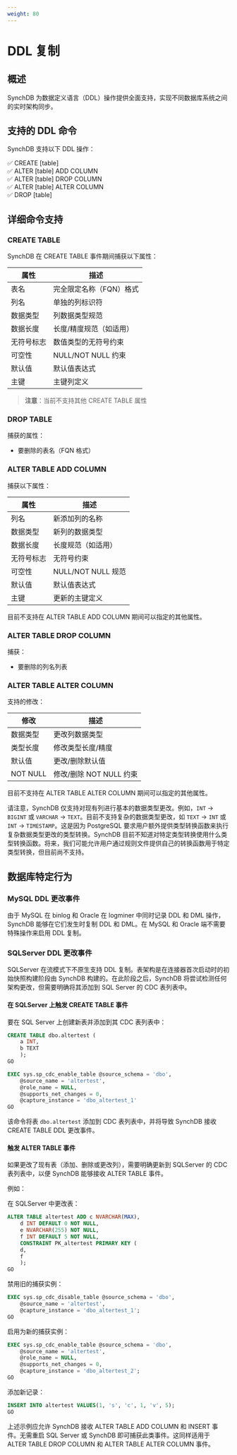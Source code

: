 ```yaml
---
weight: 80
---
```

# DDL 复制

## **概述**

SynchDB 为数据定义语言（DDL）操作提供全面支持，实现不同数据库系统之间的实时架构同步。

## **支持的 DDL 命令**

SynchDB 支持以下 DDL 操作：

✅ CREATE [table]  
✅ ALTER [table] ADD COLUMN  
✅ ALTER [table] DROP COLUMN  
✅ ALTER [table] ALTER COLUMN  
✅ DROP [table]  

## **详细命令支持**

### **CREATE TABLE**

SynchDB 在 CREATE TABLE 事件期间捕获以下属性：

| 属性 | 描述 |
|----------|-------------|
| 表名 | 完全限定名称（FQN）格式 |
| 列名 | 单独的列标识符 |
| 数据类型 | 列数据类型规范 |
| 数据长度 | 长度/精度规范（如适用） |
| 无符号标志 | 数值类型的无符号约束 |
| 可空性 | NULL/NOT NULL 约束 |
| 默认值 | 默认值表达式 |
| 主键 | 主键列定义 |

> **注意**：当前不支持其他 CREATE TABLE 属性

### **DROP TABLE**

捕获的属性：
- 要删除的表名（FQN 格式）

### **ALTER TABLE ADD COLUMN**

捕获以下属性：

| 属性 | 描述 |
|----------|-------------|
| 列名 | 新添加列的名称 |
| 数据类型 | 新列的数据类型 |
| 数据长度 | 长度规范（如适用） |
| 无符号标志 | 无符号约束 |
| 可空性 | NULL/NOT NULL 规范 |
| 默认值 | 默认值表达式 |
| 主键 | 更新的主键定义 |

目前不支持在 ALTER TABLE ADD COLUMN 期间可以指定的其他属性。

### **ALTER TABLE DROP COLUMN**

捕获：
- 要删除的列名列表

### **ALTER TABLE ALTER COLUMN**

支持的修改：

| 修改 | 描述 |
|--------------|-------------|
| 数据类型 | 更改列数据类型 |
| 类型长度 | 修改类型长度/精度 |
| 默认值 | 更改/删除默认值 |
| NOT NULL | 修改/删除 NOT NULL 约束 |

目前不支持在 ALTER TABLE ALTER COLUMN 期间可以指定的其他属性。

请注意，SynchDB 仅支持对现有列进行基本的数据类型更改。例如，`INT` → `BIGINT` 或 `VARCHAR` → `TEXT`。目前不支持复杂的数据类型更改，如 `TEXT` → `INT` 或 `INT` → `TIMESTAMP`。这是因为 PostgreSQL 要求用户额外提供类型转换函数来执行复杂数据类型更改的类型转换。SynchDB 目前不知道对特定类型转换使用什么类型转换函数。将来，我们可能允许用户通过规则文件提供自己的转换函数用于特定类型转换，但目前尚不支持。

## **数据库特定行为**

### **MySQL DDL 更改事件**

由于 MySQL 在 binlog 和 Oracle 在 logminer 中同时记录 DDL 和 DML 操作，SynchDB 能够在它们发生时复制 DDL 和 DML。在 MySQL 和 Oracle 端不需要特殊操作来启用 DDL 复制。

### **SQLServer DDL 更改事件**

SQLServer 在流模式下不原生支持 DDL 复制。表架构是在连接器首次启动时的初始快照构建阶段由 SynchDB 构建的。在此阶段之后，SynchDB 将尝试检测任何架构更改，但需要明确将其添加到 SQL Server 的 CDC 表列表中。

#### **在 SQLServer 上触发 CREATE TABLE 事件**

要在 SQL Server 上创建新表并添加到其 CDC 表列表中：
```sql
CREATE TABLE dbo.altertest (
	a INT,
	b TEXT
	);
GO

EXEC sys.sp_cdc_enable_table @source_schema = 'dbo',
	@source_name = 'altertest',
	@role_name = NULL,
	@supports_net_changes = 0,
	@capture_instance = 'dbo_altertest_1'
GO
```

该命令将表 `dbo.altertest` 添加到 CDC 表列表中，并将导致 SynchDB 接收 CREATE TABLE DDL 更改事件。

#### **触发 ALTER TABLE 事件**

如果更改了现有表（添加、删除或更改列），需要明确更新到 SQLServer 的 CDC 表列表中，以便 SynchDB 能够接收 ALTER TABLE 事件。

例如：

在 SQLServer 中更改表：
```sql
ALTER TABLE altertest ADD c NVARCHAR(MAX),
	d INT DEFAULT 0 NOT NULL,
	e NVARCHAR(255) NOT NULL,
	f INT DEFAULT 5 NOT NULL,
	CONSTRAINT PK_altertest PRIMARY KEY (
	d,
	f
	);
GO
```

禁用旧的捕获实例：
```sql
EXEC sys.sp_cdc_disable_table @source_schema = 'dbo',
	@source_name = 'altertest',
	@capture_instance = 'dbo_altertest_1';
GO
```

启用为新的捕获实例：
```sql
EXEC sys.sp_cdc_enable_table @source_schema = 'dbo',
	@source_name = 'altertest',
	@role_name = NULL,
	@supports_net_changes = 0,
	@capture_instance = 'dbo_altertest_2';
GO
```

添加新记录：
```sql
INSERT INTO altertest VALUES(1, 's', 'c', 1, 'v', 5);
GO
```

上述示例应允许 SynchDB 接收 ALTER TABLE ADD COLUMN 和 INSERT 事件。无需重启 SQL Server 或 SynchDB 即可捕获此类事件。这同样适用于 ALTER TABLE DROP COLUMN 和 ALTER TABLE ALTER COLUMN 事件。
